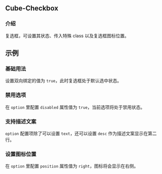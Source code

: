 ## Cube-Checkbox

<card>

### 介绍

复选框，可设置其状态、传入特殊 class 以及复选框图标位置。

</card>

## 示例

<card>

### 基础用法

设置双向绑定的值为 `true`，此时复选框处于默认选中状态。

<!-- @example: default-checked -> template -->

<!-- @example: default-checked -> script -->

</card>

<card>

### 禁用选项

在 `option` 里配置 `disabled` 属性值为 `true`，当前选项将处于禁用状态。

<!-- @example: disabled -> template -->

<!-- @example: disabled -> script -->

</card>

<card>

### 支持描述文案

`option` 配置项除了可以设置 `text`，还可以设置 `desc` 作为描述文案显示在第二行。

<!-- @example: desc-support -> template -->

<!-- @example: desc-support -> script -->

</card>

<card>

### 设置图标位置

在 `option` 里配置 `position` 属性值为 `right`，图标将会显示在右侧。

<!-- @example: styled -> template -->

<!-- @example: styled -> script -->

</card>
